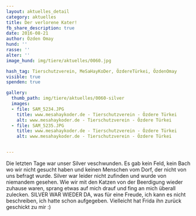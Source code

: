 ```yaml
---
layout: aktuelles_detail
category: aktuelles
title: Der verlorene Kater!
fb_share_description: true
date: 2016-08-21
author: Özden Omay
hund: ''
rasse: ''
alter: ''
image_hund: img/tiere/aktuelles/0060.jpg

hash_tag: Tierschutzverein, MeSaHayKoDer, ÖzdereTürkei, ÖzdenOmay
visible: true
spenden: true

gallery:
  thumb_path: img/tiere/aktuelles/0060-silver
  images:
  - file: SAM_5234.JPG
    title: www.mesahaykoder.de - Tierschutzverein - Özdere Türkei
    alt: www.mesahaykoder.de - Tierschutzverein - Özdere Türkei
  - file: SAM_5235.JPG
    title: www.mesahaykoder.de - Tierschutzverein - Özdere Türkei
    alt: www.mesahaykoder.de - Tierschutzverein - Özdere Türkei


---
```

Die letzten Tage war unser Silver veschwunden. Es gab kein Feld, kein Bach wo wir nicht gesucht haben und keinen Menschen vom Dorf, der nicht von uns befragt wurde.
Silver war leider nicht zufinden und wurde von niemandem gesehen.
Wie wir mit den Katzen von der Beerdigung wieder zuhause waren, sprang etwas auf mich drauf und fing an mich überall zulecken.
SILVER WAR WIEDER DA, was für eine Freude, ich kann es nicht beschreiben, ich hatte schon aufgegeben.
Vielleicht hat Frida ihn zurück geschickt zu mir :)